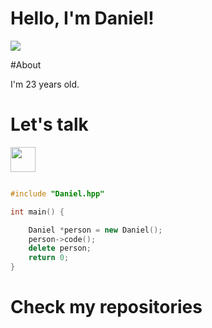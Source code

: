 # Hello, I'm Daniel!

![](https://i.pinimg.com/originals/4a/70/5e/4a705e028bb9f5d50995e68c791fb10a.gif)

#About

I'm 23 years old.

# Let's talk
<a href="https://www.linkedin.com/in/battistidaniel/">
  <img src="https://cdn1.iconfinder.com/data/icons/logotypes/32/square-linkedin-512.png" target="_blank" width="40" heigh="auto">
</a>


```cpp

#include "Daniel.hpp"

int main() {

    Daniel *person = new Daniel();
    person->code();
    delete person;
    return 0;
}
```

# Check my repositories
